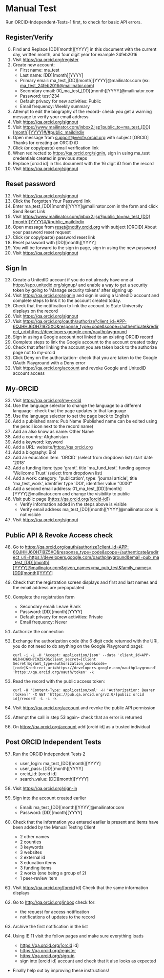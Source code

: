 # Manual Test

Run ORCID-Independent-Tests-1 first, to check for basic API errors.

## Register/Verify

0. Find and Replace [DD][month][YYYY] in this document with the current day, written month, and four digit year for example 24feb2016
1. Visit https://qa.orcid.org/register
2. Create new account:
    * First name: ma_test
    * Last name: [DD][month][YYYY]
    * Primary email: ma_test_[DD][month][YYYY]@mailinator.com (ex: ma_test_24feb2016@mailinator.com)
    * Secondary email: 00_ma_test_[DD][month][YYYY]@mailinator.com
    * Password: test1234
    * Default privacy for new activities: Public
    * Email frequency: Weekly summary
3. Attempt to edit the biography of the record- check you get a warning message to verify your email address
5. Visit https://qa.orcid.org/signout
6. Visit https://www.mailinator.com/inbox2.jsp?public_to=ma_test_[DD][month][YYYY]#/#public_maildirdiv
7. Open message from support@verify.orcid.org with subject [ORCID] Thanks for creating an ORCID iD 
8. Click (or copy/paste) email verification link
9. When redirected to https://qa.orcid.org/signin, sign in using ma_test credentials created in previous steps
10. Replace [orcid id] in this document with the 16 digit iD from the record
11. Visit https://qa.orcid.org/signout

## Reset password

12. Visit https://qa.orcid.org/signout
13. Click the Forgotten Your Password link
14. Enter ma_test_[DD][month][YYYY]@mailinator.com in the form and click Send Reset Link
15. Visit https://www.mailinator.com/inbox2.jsp?public_to=ma_test_[DD][month][YYYY]#/#public_maildirdiv
16. Open message from reset@notify.orcid.org with subject [ORCID] About your password reset request 
17. Click (or copy/paste) password reset link
18. Reset password with [DD][month][YYYY]
19. You will be forward to the sign in page, sign in using the new password
22. Visit https://qa.orcid.org/signout

## Sign In

23. Create a UnitedID account if you do not already have one at https://app.unitedid.org/signup/ and enable a way to get a security token by going to 'Manage security tokens' after signing up
24. Visit https://qa.orcid.org/signin and sign in using a UnitedID account and complete steps to link it to the account created today.
25. Check that the notification to link the account to State University displays on the record
26. Visit https://qa.orcid.org/signout
27. Visit https://qa.orcid.org/oauth/authorize?client_id=APP-6QJHHJ6OH7I9Z5XO&response_type=code&scope=/authenticate&redirect_uri=https://developers.google.com/oauthplayground
28. Sign in using a Google account not linked to an existing ORCID record
29. Complete steps to link the Google account to the account created today
30. Check that after linking the account you are taken back to the authorize page not to my-orcid
31. Click Deny on the authorization- check that you are taken to the Google OAuth Playground with a Deny error
32. Visit https://qa.orcid.org/account and revoke Google and UnitedID account access

## My-ORCID

33. Visit https://qa.orcid.org/my-orcid
34. Use the language selector to change the language to a different language- check that the page updates to that language
35. Use the language selector to set the page back to English
36. Add a published name: Pub Name (Published name can be edited using the pencil icon next to the record name)
37. Add an also know as name: Other Name
38. Add a country: Afghanistan
39. Add a keyword: keyword
40. Add a URL: website/https://qa.orcid.org
41. Add a biography: Bio!
42. Add an education item: 'ORCID' (select from dropdown list) start date '2018'
43. Add a funding item: type 'grant', title 'ma_fund_test', funding agency 'Wellcome Trust' (select from dropdown list)
44. Add a work: category: "publication', type: 'journal article', title 'ma_test_work', identifier type 'DOI', identifier value “0000”
45. Add a second email address: 01_ma_test_[DD][month][YYYY]@mailinator.com and change the visibility to public
46. Visit public page (https://qa.orcid.org/[orcid-id])
    * Verify information added in the steps above is visible
    * Verify email address ma_test_[DD][month][YYYY]@mailinator.com is not visible
47. Visit https://qa.orcid.org/signout

## Public API & Revoke Access check

48. Go to https://qa.orcid.org/oauth/authorize?client_id=APP-6QJHHJ6OH7I9Z5XO&response_type=code&scope=/authenticate&redirect_uri=https://developers.google.com/oauthplayground&email=pub_ma_test_[DD][month][YYYY]@mailinator.com&given_names=ma_pub_test&family_names=[DD][month][YYYY]

49. Check that the registration screen displays and first and last names and the email address are prepopulated

50. Complete the registration form
    * Secondary email: Leave Blank
    * Password: [DD][month][YYYY]
    * Default privacy for new activities: Private
    * Email frequency: Never
    
51. Authorize the connection

52. Exchange the authorization code (the 6 digit code returned with the URI, you do not need to do anything on the Google Playground page): 

    ```
    curl -i -L -H 'Accept: application/json' --data 'client_id=APP-6QJHHJ6OH7I9Z5XO&client_secret=[Client Secret]&grant_type=authorization_code&code=[code]&redirect_uri=https://developers.google.com/oauthplayground' 'https://qa.orcid.org/oauth/token' -k
    ```

53. Read the record with the public access token:

	```
	curl -H 'Content-Type: application/xml' -H 'Authorization: Bearer [token]' -X GET 'https://pub.qa.orcid.org/v2.0/[public orcid id]/record' -L -i -k
	``` 

54. Visit https://qa.orcid.org/account and revoke the public API permission

55. Attempt the call in step 53 again- check that an error is returned

56. On https://qa.orcid.org/account add [orcid id] as a trusted individual


## Post ORCID Independent Tests

57. Run the ORCID Independent Tests 2
	* user_login: ma_test_[DD][month][YYYY]	
 	* user_pass: [DD][month][YYYY]
 	* orcid_id: [orcid id]
 	* search_value: [DD][month][YYYY]

58. Visit https://qa.orcid.org/sign-in

60. Sign into the account created earlier
	* Email: ma_test_[DD][month][YYYY]@mailinator.com
	* Password: [DD][month][YYYY]

61. Check that the information you entered earlier is present and items have been added by the Manual Testing Client
	* 2 other names
	* 2 counties
	* 3 keywords
	* 3 websites
	* 2 external id
	* 3 education items
	* 3 funding items
	* 2 works (one being a group of 2)
	* 1 peer-review item
	
62. Visit https://qa.orcid.org/[orcid id] Check that the same information displays

63. Go to http://qa.orcid.org/inbox check for:
	* the request for access notification
	* notifications of updates to the record

64. Archive the first notification in the list

65. Using IE 11 visit the follow pages and make sure everything loads
	* https://qa.orcid.org/[orcid id]
	* https://qa.orcid.org/register
	* https://qa.orcid.org/sign-in
	* sign into [orcid id] account and check that it also looks as expected

* Finally help out by improving these instructions!      
   

